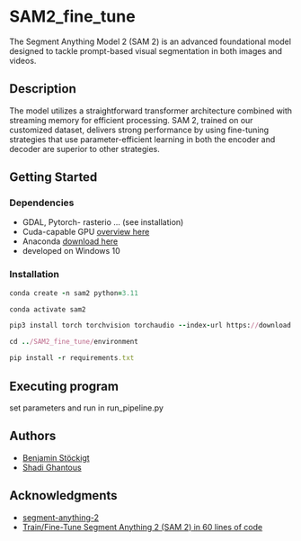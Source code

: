 # SAM2_fine_tune
The Segment Anything Model 2 (SAM 2) is an advanced foundational model designed to tackle prompt-based visual segmentation in both images and videos. 

## Description
The model utilizes a straightforward transformer architecture combined with streaming memory for efficient processing. SAM 2, trained on our customized dataset, delivers strong performance by using fine-tuning strategies that use parameter-efficient learning in both the encoder and decoder are superior to other strategies.

## Getting Started

### Dependencies
* GDAL, Pytorch- rasterio ... (see installation)
* Cuda-capable GPU [overview here](https://developer.nvidia.com/cuda-gpus)
* Anaconda [download here](https://www.anaconda.com/download)
* developed on Windows 10

### Installation
```ruby
conda create -n sam2 python=3.11
```
```ruby
conda activate sam2
```
```ruby
pip3 install torch torchvision torchaudio --index-url https://download.pytorch.org/whl/cu118
```
```ruby
cd ../SAM2_fine_tune/environment
```
```ruby
pip install -r requirements.txt
```
## Executing program
set parameters and run in run_pipeline.py

## Authors

* [Benjamin Stöckigt](https://github.com/benjaminstoeckigt)
* [Shadi Ghantous](https://github.com/Shadiouss)

## Acknowledgments

* [segment-anything-2](https://github.com/facebookresearch/segment-anything-2?tab=readme-ov-file#download-checkpoints)
* [Train/Fine-Tune Segment Anything 2 (SAM 2) in 60 lines of code](https://medium.com/@sagieppel/train-fine-tune-segment-anything-2-sam-2-in-60-lines-of-code-928dd29a63b3)


